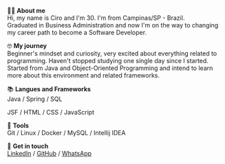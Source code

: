 🙋‍♂️ **About me**\
Hi, my name is Ciro and I'm 30.
I'm from Campinas/SP - Brazil.\
Graduated in Business Administration and now I'm on the way to changing my career path to become a Software Developer.

🤓 **My journey**\
Beginner's mindset and curiosity, very excited about everything related to programming.
Haven't stopped studying one single day since I started.
Started from Java and Object-Oriented Programming and intend to learn 
more about this environment and related frameworks.
 
📚 **Langues and Frameworks**\
Java / Spring / SQL

JSF / HTML / CSS / JavaScript

🔧 **Tools**\
Git / Linux / Docker / MySQL / Intellij IDEA

🔗 **Get in touch**\
[LinkedIn](https://www.linkedin.com/in/cironeto/) / [GitHub](https://github.com/cironeto) / [WhatsApp](https://api.whatsapp.com/send?phone=5519992582741)
